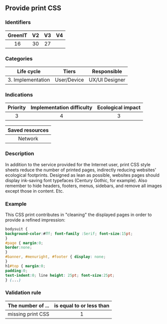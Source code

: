 ## Provide print CSS 

### Identifiers

| GreenIT |  V2  |  V3  |  V4  |
|:-------:|:----:|:----:|:----:|
|   16   | 30  | 27  |      |

### Categories

| Life cycle |  Tiers  |  Responsible  |
|:---------:|:----:|:----:|
| 3. Implementation | User/Device | UX/UI Designer |

### Indications

| Priority |      Implementation difficulty       |  Ecological impact    |
|:-------------------:|:-------------------------:|:---------------------:|
| 3 | 4 | 3 |

|Saved resources                                    |
|:----------------------------------------------------------:|
|  Network  |

### Description

In addition to the service provided for the Internet user, print CSS style sheets reduce the number of printed pages, indirectly reducing websites' ecological footprints. Designed as lean as possible, websites pages should display ink-saving font typefaces (Century Gothic, for example). Also remember to hide headers, footers, menus, sidebars, and remove all images except those in content. Etc.

### Example

This CSS print contributes in "cleaning" the displayed pages in order to provide a refined impression:
```css
bodysuit {
background-color:#ﬀf; font-family :Serif; font-size:15pt;
}
#page { margin:0;
border:none;
}
#banner, #menuright, #footer { display: none;
}
h1#top { margin:0;
padding:0;
text-indent:0; line height: 25pt; font-size:25pt;
} (...)
```

### Validation rule

| The number of ...     | is equal to or less than   | 
|-------------------|:-------------------------:|
| missing print CSS  |  1 |

